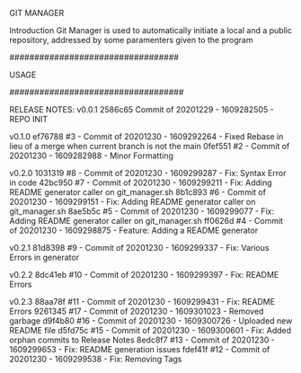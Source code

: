 GIT MANAGER

Introduction
Git Manager is used to automatically initiate a local and a public repository, addressed by some paramenters given to the program

##################################

USAGE


###################################

RELEASE NOTES:
v0.0.1 
2586c65 Commit of 20201229 - 1609282505 -  REPO INIT 

v0.1.0 
ef76788 #3 - Commit of 20201230 - 1609292264 - Fixed Rebase in lieu of a merge when current branch is not the main
0fef551 #2 - Commit of 20201230 - 1609282988 - Minor Formatting 

v0.2.0 
1031319 #8 - Commit of 20201230 - 1609299287 - Fix: Syntax Error in code
42bc950 #7 - Commit of 20201230 - 1609299211 - Fix: Adding README generator caller on git_manager.sh
8b1c893 #6 - Commit of 20201230 - 1609299151 - Fix: Adding README generator caller on git_manager.sh
8ae5b5c #5 - Commit of 20201230 - 1609299077 - Fix: Adding README generator caller on git_manager.sh
ff0626d #4 - Commit of 20201230 - 1609298875 - Feature: Adding a README generator 

v0.2.1 
81d8398 #9 - Commit of 20201230 - 1609299337 - Fix: Various Errors in generator 

v0.2.2 
8dc41eb #10 - Commit of 20201230 - 1609299397 - Fix: README Errors 

v0.2.3 
88aa78f #11 - Commit of 20201230 - 1609299431 - Fix: README Errors 
9261345 #17 - Commit of 20201230 - 1609301023 - Removed garbage
d9f4b80 #16 - Commit of 20201230 - 1609300726 - Uploaded new README file
d5fd75c #15 - Commit of 20201230 - 1609300601 - Fix: Added orphan commits to Release Notes
8edc8f7 #13 - Commit of 20201230 - 1609299653 - Fix: README generation issues
fdef41f #12 - Commit of 20201230 - 1609299538 - Fix: Removing Tags
